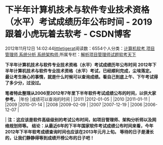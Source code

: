 
# 下半年计算机技术与软件专业技术资格（水平）考试成绩历年公布时间 - 2019跟着小虎玩着去软考 - CSDN博客

2012年11月12日 14:02:44[littletigerat](https://me.csdn.net/littletigerat)阅读数：6554个人分类：[计算机软考																](https://blog.csdn.net/littletigerat/article/category/665982)[项目管理师																](https://blog.csdn.net/littletigerat/article/category/619599)[系统分析																](https://blog.csdn.net/littletigerat/article/category/626213)[系统架构师																](https://blog.csdn.net/littletigerat/article/category/863990)[
							](https://blog.csdn.net/littletigerat/article/category/626213)
[
																					](https://blog.csdn.net/littletigerat/article/category/619599)所属专栏：[解析项目管理师试题](https://blog.csdn.net/column/details/15005.html)[软考天下](https://blog.csdn.net/column/details/15515.html)[
							](https://blog.csdn.net/littletigerat/article/category/619599)
[
																	](https://blog.csdn.net/littletigerat/article/category/665982)


**下半年计算机技术与软件专业技术资格（水平）考试成绩历年公布时间**
**2012年下半年计算机技术与软件专业技术资格（水平）考试，已经顺利完成，尘埃落定。**
**最让考生揪心的事情，就是什么时候可以查询成绩。看自己到底上午、下午考试得了多少分，过没过。**

**笔者特此整理从2006至2012年7年里下半年软件考试成绩公布的时间，以供大家参考。**
|年份
|成绩可以查询的时间
|
|2011
|2012-01-05
|
|2010
|2011-01-11
|
|2009
|2010-01-14
|
|2008
|2009-02-09
|
|2007
|2007-12-19
|
|2006
|2006-12-07
|

|
**注：这应该是软件高级级别的考试公布时间，如项目管理师、架构分析师以及网络规划师等。**
**结论：从最近6年的下半年国家软件考试成绩公布时间来看，今年2012年下半年软考成绩查询时间也应该在2013年元月上旬。**
**等待的日子是漫长的，让我们静静得等到成绩开榜公布的日子吧！**

